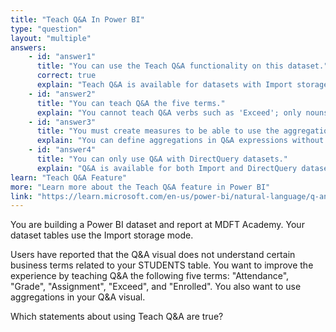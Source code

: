 ```yaml
---
title: "Teach Q&A In Power BI"
type: "question"
layout: "multiple"
answers:
    - id: "answer1"
      title: "You can use the Teach Q&A functionality on this dataset."
      correct: true
      explain: "Teach Q&A is available for datasets with Import storage mode."
    - id: "answer2"
      title: "You can teach Q&A the five terms."
      explain: "You cannot teach Q&A verbs such as 'Exceed'; only nouns and adjectives can be taught."
    - id: "answer3"
      title: "You must create measures to be able to use the aggregations."
      explain: "You can define aggregations in Q&A expressions without creating measures."
    - id: "answer4"
      title: "You can only use Q&A with DirectQuery datasets."
      explain: "Q&A is available for both Import and DirectQuery datasets, but some features are limited in DirectQuery."
learn: "Teach Q&A Feature"
more: "Learn more about the Teach Q&A feature in Power BI"
link: "https://learn.microsoft.com/en-us/power-bi/natural-language/q-and-a-tooling-teach-q-and-a"
---
```

You are building a Power BI dataset and report at MDFT Academy. Your dataset tables use the Import storage mode.

Users have reported that the Q&A visual does not understand certain business terms related to your STUDENTS table. You want to improve the experience by teaching Q&A the following five terms: "Attendance", "Grade", "Assignment", "Exceed", and "Enrolled". You also want to use aggregations in your Q&A visual.

Which statements about using Teach Q&A are true?
